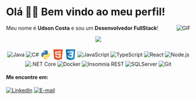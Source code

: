 # Olá 👋🏻 Bem vindo ao meu perfil!

<img align="right" alt="GIF" src="https://i.pinimg.com/originals/f0/f0/d9/f0f0d932d6e39c7af5aa305cbd8da735.gif" />

Meu nome é **Udson Costa** e sou um **Desenvolvedor FullStack**!

<div align="center">
<img src="https://img.freepik.com/free-vector/cute-man-working-computer-with-coffee-cartoon-vector-icon-illustration-people-technology-icon-concept-isolated-premium-vector-flat-cartoon-style_138676-3868.jpg">
</div>

<br>
<div style="display: inline_block" align="center">
  <img align="center" alt="Java" title="Java" height="30" width="30" src="https://cdn.jsdelivr.net/gh/devicons/devicon/icons/java/java-original.svg">
  <img align='center' alt='C#' title="C#" height="30" width="30" src="https://cdn.jsdelivr.net/gh/devicons/devicon/icons/csharp/csharp-original.svg">
  <img align="center" alt="Python" title="Python" height="30" width="30" src="https://raw.githubusercontent.com/devicons/devicon/master/icons/python/python-original.svg">
  <img align="center" alt="HTML" title="HTML5" height="30" width="30" src="https://raw.githubusercontent.com/devicons/devicon/master/icons/html5/html5-original.svg">
  <img align="center" alt="CSS" title="CSS3" height="30" width="30"" src="https://raw.githubusercontent.com/devicons/devicon/master/icons/css3/css3-original.svg">
  <img align="center" alt="JavaScript" title="JavaScript" height="30" width="30" src="https://cdn.jsdelivr.net/gh/devicons/devicon/icons/javascript/javascript-original.svg">
  <img align="center" alt="TypeScript" title="TypeScript" height="30" width="30" src="https://cdn.jsdelivr.net/gh/devicons/devicon/icons/typescript/typescript-original.svg">
  <img align="center" alt="React" title="React" height="30" width="30" src="https://cdn.jsdelivr.net/gh/devicons/devicon/icons/react/react-original.svg">
  <img align="center" alt="Node.js" title="Node.js" height="30" width="30" src="https://cdn.jsdelivr.net/gh/devicons/devicon/icons/nodejs/nodejs-original.svg">
  <img align="center" alt=".NET Core" title=".NET Core" height="30" width="30" src="https://cdn.jsdelivr.net/gh/devicons/devicon/icons/dotnetcore/dotnetcore-original.svg"> 
  <img align="center" alt="Docker" title="Docker" height="30" width="30" src="https://cdn.jsdelivr.net/gh/devicons/devicon/icons/docker/docker-original.svg"> 
  <img align="center" alt="Insomnia REST" title="Insomnia REST" height="30" width="30" src="https://seeklogo.com/images/I/insomnia-logo-A35E09EB19-seeklogo.com.png">
  <img align="center" alt="SQLServer" title="SQLServer" height="30" width="30" src="https://camo.githubusercontent.com/2636f807a9f2c751d54b817ae081a8a348a6d4eeec7c344c36bdb5f5717e1bcb/68747470733a2f2f63646e2e73696d706c6569636f6e732e6f72672f6d6963726f736f667473716c7365727665722f434332393237">
  <img align="center" alt="Git" title="Git" height="30" width="30" src="https://cdn.jsdelivr.net/gh/devicons/devicon/icons/git/git-original.svg">
</div>

#### Me encontre em:
<a href="https://www.linkedin.com/in/udsoncosta" target="_blank"><img title="LinkedIn" alt="LinkedIn" height="25" width="95" src="https://img.shields.io/badge/LinkedIn-0077B5?style=for-the-badge&logo=linkedin&logoColor=white" target="_blank"></a>
<a href="mailt:udsoncostasantana@gmail.com.com" target="_blank"><img title="E-mail" alt="E-mail" height="25" width="95" src="https://img.shields.io/badge/outlook-1e9ae4?style=for-the-badge&logo=microsoftoutlook&logoColor=white" target="_blank"></a>
